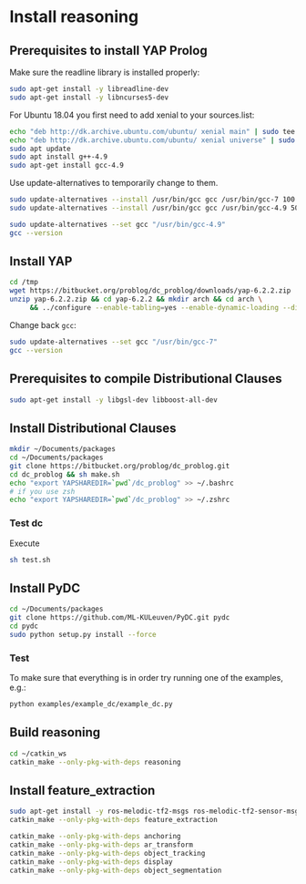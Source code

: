 # Install reasoning

## Prerequisites to install YAP Prolog

Make sure the readline library is installed properly:

``` sh
sudo apt-get install -y libreadline-dev
sudo apt-get install -y libncurses5-dev
```

For Ubuntu 18.04 you first need to add xenial to your sources.list:

``` sh
echo "deb http://dk.archive.ubuntu.com/ubuntu/ xenial main" | sudo tee -a /etc/apt/sources.list
echo "deb http://dk.archive.ubuntu.com/ubuntu/ xenial universe" | sudo tee -a /etc/apt/sources.list
sudo apt update
sudo apt install g++-4.9
sudo apt-get install gcc-4.9
```

Use update-alternatives to temporarily change to them.

``` sh
sudo update-alternatives --install /usr/bin/gcc gcc /usr/bin/gcc-7 100 --slave /usr/bin/g++ g++ /usr/bin/g++-7
sudo update-alternatives --install /usr/bin/gcc gcc /usr/bin/gcc-4.9 50 --slave /usr/bin/g++ g++ /usr/bin/g++-4.9
```

``` sh
sudo update-alternatives --set gcc "/usr/bin/gcc-4.9"
gcc --version
```

## Install YAP

``` sh
cd /tmp
wget https://bitbucket.org/problog/dc_problog/downloads/yap-6.2.2.zip
unzip yap-6.2.2.zip && cd yap-6.2.2 && mkdir arch && cd arch \
     && ../configure --enable-tabling=yes --enable-dynamic-loading --disable-myddas && make -j4 && sudo make install && sudo make install_library
```

Change back `gcc`:
``` sh
sudo update-alternatives --set gcc "/usr/bin/gcc-7"
gcc --version
```

## Prerequisites to compile Distributional Clauses

``` sh
sudo apt-get install -y libgsl-dev libboost-all-dev
```

## Install Distributional Clauses

``` sh
mkdir ~/Documents/packages
cd ~/Documents/packages
git clone https://bitbucket.org/problog/dc_problog.git
cd dc_problog && sh make.sh
echo "export YAPSHAREDIR=`pwd`/dc_problog" >> ~/.bashrc
# if you use zsh
echo "export YAPSHAREDIR=`pwd`/dc_problog" >> ~/.zshrc
```

### Test dc
Execute
``` sh
sh test.sh
```

## Install PyDC

``` sh
cd ~/Documents/packages
git clone https://github.com/ML-KULeuven/PyDC.git pydc
cd pydc
sudo python setup.py install --force
```

### Test
To make sure that everything is in order try running one of the examples, e.g.:

``` sh
python examples/example_dc/example_dc.py
```

## Build reasoning

``` sh
cd ~/catkin_ws
catkin_make --only-pkg-with-deps reasoning
```

## Install feature_extraction

``` sh
sudo apt-get install -y ros-melodic-tf2-msgs ros-melodic-tf2-sensor-msgs
catkin_make --only-pkg-with-deps feature_extraction
```

``` sh
catkin_make --only-pkg-with-deps anchoring
catkin_make --only-pkg-with-deps ar_transform
catkin_make --only-pkg-with-deps object_tracking
catkin_make --only-pkg-with-deps display
catkin_make --only-pkg-with-deps object_segmentation
```
